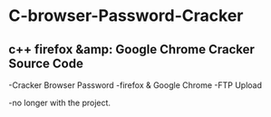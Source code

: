 # C-browser-Password-Cracker
c++ firefox &amp: Google Chrome Cracker Source Code                   
 -
 -Cracker Browser Password
 -firefox &amp; Google Chrome
 -FTP Upload
 
 -no longer with the project.
